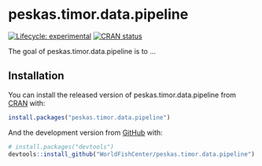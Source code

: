 
<!-- README.md is generated from README.Rmd. Please edit that file -->

# peskas.timor.data.pipeline

<!-- badges: start -->

[![Lifecycle:
experimental](https://img.shields.io/badge/lifecycle-experimental-orange.svg)](https://www.tidyverse.org/lifecycle/#experimental)
[![CRAN
status](https://www.r-pkg.org/badges/version/peskas.timor.data.pipeline)](https://CRAN.R-project.org/package=peskas.timor.data.pipeline)
<!-- badges: end -->

The goal of peskas.timor.data.pipeline is to …

## Installation

You can install the released version of peskas.timor.data.pipeline from
[CRAN](https://CRAN.R-project.org) with:

``` r
install.packages("peskas.timor.data.pipeline")
```

And the development version from [GitHub](https://github.com/) with:

``` r
# install.packages("devtools")
devtools::install_github("WorldFishCenter/peskas.timor.data.pipeline")
```
